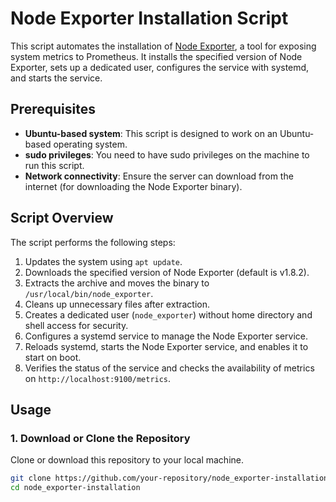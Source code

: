 # Node Exporter Installation Script

This script automates the installation of [Node Exporter](https://github.com/prometheus/node_exporter), a tool for exposing system metrics to Prometheus. It installs the specified version of Node Exporter, sets up a dedicated user, configures the service with systemd, and starts the service.

## Prerequisites

- **Ubuntu-based system**: This script is designed to work on an Ubuntu-based operating system.
- **sudo privileges**: You need to have sudo privileges on the machine to run this script.
- **Network connectivity**: Ensure the server can download from the internet (for downloading the Node Exporter binary).

## Script Overview

The script performs the following steps:

1. Updates the system using `apt update`.
2. Downloads the specified version of Node Exporter (default is v1.8.2).
3. Extracts the archive and moves the binary to `/usr/local/bin/node_exporter`.
4. Cleans up unnecessary files after extraction.
5. Creates a dedicated user (`node_exporter`) without home directory and shell access for security.
6. Configures a systemd service to manage the Node Exporter service.
7. Reloads systemd, starts the Node Exporter service, and enables it to start on boot.
8. Verifies the status of the service and checks the availability of metrics on `http://localhost:9100/metrics`.

## Usage

### 1. Download or Clone the Repository
Clone or download this repository to your local machine.

```bash
git clone https://github.com/your-repository/node_exporter-installation
cd node_exporter-installation
